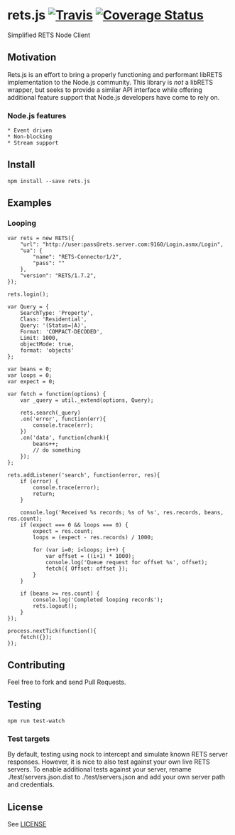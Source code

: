 # rets.js [![Travis](https://img.shields.io/travis/retsr/rets.js.svg)](https://travis-ci.org/retsr/rets.js) [![Coverage Status](https://coveralls.io/repos/retsr/rets.js/badge.svg?branch=master)](https://coveralls.io/r/retsr/rets.js?branch=master)

Simplified RETS Node Client

## Motivation

Rets.js is an effort to bring a properly functioning and performant libRETS implementation to the Node.js community.
This library is _not_ a libRETS wrapper, but seeks to provide a similar API interface while offering additional feature support
that Node.js developers have come to rely on.

### Node.js features

    * Event driven
    * Non-blocking
    * Stream support

## Install

    npm install --save rets.js

## Examples

### Looping

```
var rets = new RETS({
    "url": "http://user:pass@rets.server.com:9160/Login.asmx/Login",
    "ua": {
        "name": "RETS-Connector1/2",
        "pass": ""
    },
    "version": "RETS/1.7.2",
});

rets.login();

var Query = {
    SearchType: 'Property',
    Class: 'Residential',
    Query: '(Status=|A)',
    Format: 'COMPACT-DECODED',
    Limit: 1000,
    objectMode: true,
    format: 'objects'
};

var beans = 0;
var loops = 0;
var expect = 0;

var fetch = function(options) {
    var _query = util._extend(options, Query);

    rets.search(_query)
    .on('error', function(err){
        console.trace(err);
    })
    .on('data', function(chunk){
        beans++;
        // do something
    });
};

rets.addListener('search', function(error, res){
    if (error) {
        console.trace(error);
        return;
    }

    console.log('Received %s records; %s of %s', res.records, beans, res.count);
    if (expect === 0 && loops === 0) {
        expect = res.count;
        loops = (expect - res.records) / 1000;

        for (var i=0; i<loops; i++) {
            var offset = ((i+1) * 1000);
            console.log('Queue request for offset %s', offset);
            fetch({ Offset: offset });
        }
    }

    if (beans >= res.count) {
        console.log('Completed looping records');
        rets.logout();
    }
});

process.nextTick(function(){
    fetch({});
});

```

## Contributing

Feel free to fork and send Pull Requests.

## Testing

    npm run test-watch

### Test targets

By default, testing using nock to intercept and simulate known RETS server responses. However, it is nice to also
test against your own live RETS servers. To enable additional tests against your server, rename ./test/servers.json.dist to ./test/servers.json
and add your own server path and credentials.

## License

See [LICENSE](LICENSE)
